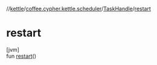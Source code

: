 //[kettle](../../../index.md)/[coffee.cypher.kettle.scheduler](../index.md)/[TaskHandle](index.md)/[restart](restart.md)

# restart

[jvm]\
fun [restart](restart.md)()
